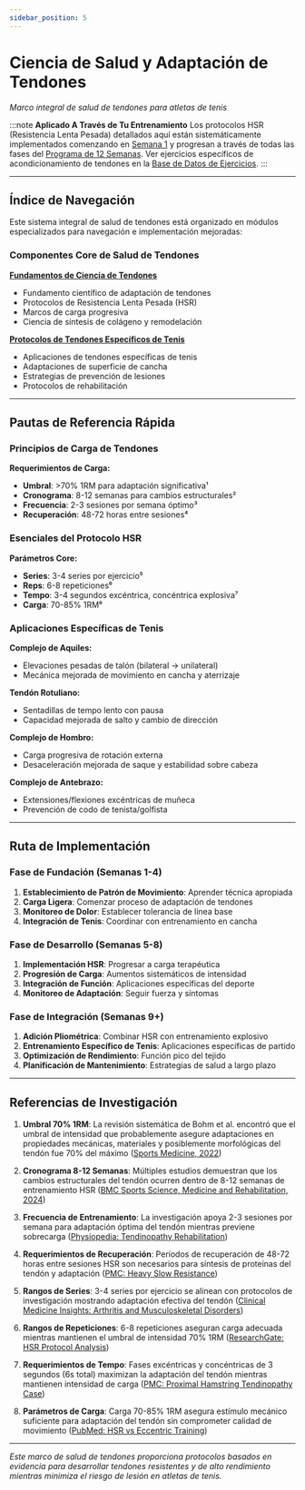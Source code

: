 ```yaml
---
sidebar_position: 5
---
```


# Ciencia de Salud y Adaptación de Tendones

_Marco integral de salud de tendones para atletas de tenis_

:::note **Aplicado A Través de Tu Entrenamiento**
Los protocolos HSR (Resistencia Lenta Pesada) detallados aquí están sistemáticamente implementados comenzando en [Semana 1](/workouts/week-1-plan) y progresan a través de todas las fases del [Programa de 12 Semanas](/workouts/overview). Ver ejercicios específicos de acondicionamiento de tendones en la [Base de Datos de Ejercicios](/exercises/exercise-database).
:::

---

## Índice de Navegación

Este sistema integral de salud de tendones está organizado en módulos especializados para navegación e implementación mejoradas:

### Componentes Core de Salud de Tendones

**[Fundamentos de Ciencia de Tendones](./tendon-science-foundations)**

- Fundamento científico de adaptación de tendones
- Protocolos de Resistencia Lenta Pesada (HSR)
- Marcos de carga progresiva
- Ciencia de síntesis de colágeno y remodelación

**[Protocolos de Tendones Específicos de Tenis](./tennis-specific-tendon-protocols)**

- Aplicaciones de tendones específicas de tenis
- Adaptaciones de superficie de cancha
- Estrategias de prevención de lesiones
- Protocolos de rehabilitación

---

## Pautas de Referencia Rápida

### Principios de Carga de Tendones

**Requerimientos de Carga:**

- **Umbral**: >70% 1RM para adaptación significativa¹
- **Cronograma**: 8-12 semanas para cambios estructurales²
- **Frecuencia**: 2-3 sesiones por semana óptimo³
- **Recuperación**: 48-72 horas entre sesiones⁴

### Esenciales del Protocolo HSR

**Parámetros Core:**

- **Series**: 3-4 series por ejercicio⁵
- **Reps**: 6-8 repeticiones⁶
- **Tempo**: 3-4 segundos excéntrica, concéntrica explosiva⁷
- **Carga**: 70-85% 1RM⁸

### Aplicaciones Específicas de Tenis

**Complejo de Aquiles:**

- Elevaciones pesadas de talón (bilateral → unilateral)
- Mecánica mejorada de movimiento en cancha y aterrizaje

**Tendón Rotuliano:**

- Sentadillas de tempo lento con pausa
- Capacidad mejorada de salto y cambio de dirección

**Complejo de Hombro:**

- Carga progresiva de rotación externa
- Desaceleración mejorada de saque y estabilidad sobre cabeza

**Complejo de Antebrazo:**

- Extensiones/flexiones excéntricas de muñeca
- Prevención de codo de tenista/golfista

---

## Ruta de Implementación

### Fase de Fundación (Semanas 1-4)

1. **Establecimiento de Patrón de Movimiento**: Aprender técnica apropiada
2. **Carga Ligera**: Comenzar proceso de adaptación de tendones
3. **Monitoreo de Dolor**: Establecer tolerancia de línea base
4. **Integración de Tenis**: Coordinar con entrenamiento en cancha

### Fase de Desarrollo (Semanas 5-8)

1. **Implementación HSR**: Progresar a carga terapéutica
2. **Progresión de Carga**: Aumentos sistemáticos de intensidad
3. **Integración de Función**: Aplicaciones específicas del deporte
4. **Monitoreo de Adaptación**: Seguir fuerza y síntomas

### Fase de Integración (Semanas 9+)

1. **Adición Pliométrica**: Combinar HSR con entrenamiento explosivo
2. **Entrenamiento Específico de Tenis**: Aplicaciones específicas de partido
3. **Optimización de Rendimiento**: Función pico del tejido
4. **Planificación de Mantenimiento**: Estrategias de salud a largo plazo

---

## Referencias de Investigación

1. **Umbral 70% 1RM**: La revisión sistemática de Bohm et al. encontró que el umbral de intensidad que probablemente asegure adaptaciones en propiedades mecánicas, materiales y posiblemente morfológicas del tendón fue 70% del máximo ([Sports Medicine, 2022](https://link.springer.com/article/10.1007/s40279-022-01641-y))

2. **Cronograma 8-12 Semanas**: Múltiples estudios demuestran que los cambios estructurales del tendón ocurren dentro de 8-12 semanas de entrenamiento HSR ([BMC Sports Science, Medicine and Rehabilitation, 2024](https://bmcsportsscimedrehabil.biomedcentral.com/articles/10.1186/s13102-024-01004-2))

3. **Frecuencia de Entrenamiento**: La investigación apoya 2-3 sesiones por semana para adaptación óptima del tendón mientras previene sobrecarga ([Physiopedia: Tendinopathy Rehabilitation](https://www.physio-pedia.com/Tendinopathy_Rehabilitation))

4. **Requerimientos de Recuperación**: Períodos de recuperación de 48-72 horas entre sesiones HSR son necesarios para síntesis de proteínas del tendón y adaptación ([PMC: Heavy Slow Resistance](https://pmc.ncbi.nlm.nih.gov/articles/PMC9124646/))

5. **Rangos de Series**: 3-4 series por ejercicio se alinean con protocolos de investigación mostrando adaptación efectiva del tendón ([Clinical Medicine Insights: Arthritis and Musculoskeletal Disorders](https://pubmed.ncbi.nlm.nih.gov/26018970/))

6. **Rangos de Repeticiones**: 6-8 repeticiones aseguran carga adecuada mientras mantienen el umbral de intensidad 70% 1RM ([ResearchGate: HSR Protocol Analysis](https://www.researchgate.net/publication/358147392_Putting_Heavy_into_Heavy_Slow_Resistance))

7. **Requerimientos de Tempo**: Fases excéntricas y concéntricas de 3 segundos (6s total) maximizan la adaptación del tendón mientras mantienen intensidad de carga ([PMC: Proximal Hamstring Tendinopathy Case](https://pmc.ncbi.nlm.nih.gov/articles/PMC7575155/))

8. **Parámetros de Carga**: Carga 70-85% 1RM asegura estímulo mecánico suficiente para adaptación del tendón sin comprometer calidad de movimiento ([PubMed: HSR vs Eccentric Training](https://pubmed.ncbi.nlm.nih.gov/35867777/))

---

_Este marco de salud de tendones proporciona protocolos basados en evidencia para desarrollar tendones resistentes y de alto rendimiento mientras minimiza el riesgo de lesión en atletas de tenis._
